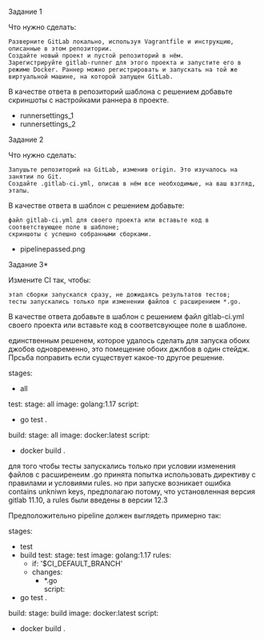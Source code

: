 Задание 1

Что нужно сделать:

    Разверните GitLab локально, используя Vagrantfile и инструкцию, описанные в этом репозитории.
    Создайте новый проект и пустой репозиторий в нём.
    Зарегистрируйте gitlab-runner для этого проекта и запустите его в режиме Docker. Раннер можно регистрировать и запускать на той же виртуальной машине, на которой запущен GitLab.

В качестве ответа в репозиторий шаблона с решением добавьте скриншоты с настройками раннера в проекте.

- runnersettings_1
- runnersettings_2


Задание 2

Что нужно сделать:

    Запушьте репозиторий на GitLab, изменив origin. Это изучалось на занятии по Git.
    Создайте .gitlab-ci.yml, описав в нём все необходимые, на ваш взгляд, этапы.

В качестве ответа в шаблон с решением добавьте:

    файл gitlab-ci.yml для своего проекта или вставьте код в соответствующее поле в шаблоне;
    скриншоты с успешно собранными сборками.

- pipelinepassed.png


Задание 3*

Измените CI так, чтобы:

    этап сборки запускался сразу, не дожидаясь результатов тестов;
    тесты запускались только при изменении файлов с расширением *.go.

В качестве ответа добавьте в шаблон с решением файл gitlab-ci.yml своего проекта или вставьте код в соответсвующее поле в шаблоне.

единственным решенем, которое удалось сделать для запуска обоих джобов одновременно, это помещение обоих джлбов в один стейдж. Прсьба поправить если существует какое-то другое решение.

stages:
  - all

test:
  stage: all
  image: golang:1.17
  script: 
   - go test .

build:
  stage: all
  image: docker:latest
  script:
   - docker build .

для того чтобы тесты запускались только при условии изменения файлов с расширенеим .go принята попытка использовать директиву с правилами и условиями rules.
но при запуске возникает ошибка contains unkniwn keys, предполагаю потому, что установленная версия gitlab 11.10, а rules были введены в версии 12.3

Предположительно pipeline должен выглядеть примерно так:

stages:
  - test 
  - build
test:
  stage: test 
  image: golang:1.17
  rules: 
    - if: '$CI_DEFAULT_BRANCH'
    - changes:
        - *.go   
  script:
   - go test .

build:
  stage: build 
  image: docker:latest
  script:
   - docker build .



